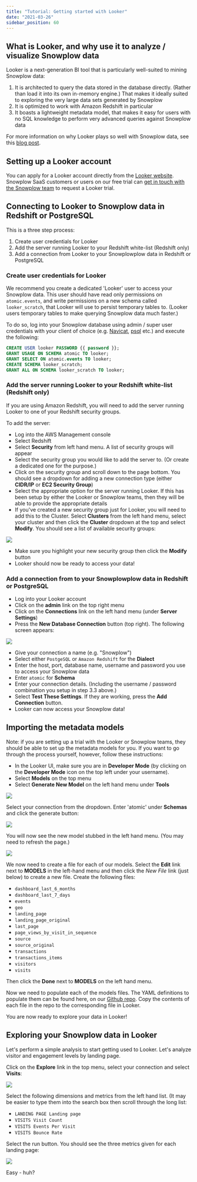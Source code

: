 ```yaml
---
title: "Tutorial: Getting started with Looker"
date: "2021-03-26"
sidebar_position: 60
---
```


## What is Looker, and why use it to analyze / visualize Snowplow data

Looker is a next-generation BI tool that is particularly well-suited to mining Snowplow data:

1. It is architected to query the data stored in the database directly. (Rather than load it into its own in-memory engine.) That makes it ideally suited to exploring the very large data sets generated by Snowplow
2. It is optimized to work with Amazon Redshift in particular
3. It boasts a lightweight metadata model, that makes it easy for users with no SQL knowledge to perform very advanced queries against Snowplow data

For more information on why Looker plays so well with Snowplow data, see this [blog post](http://snowplowanalytics.com/blog/2013/12/10/introducing-looker-a-fresh-approach-to-bi-on-snowplow-data/).

## Setting up a Looker account

You can apply for a Looker account directly from the [Looker website](http://www.looker.com/). Snowplow SaaS customers or users on our free trial can [get in touch with the Snowplow team](mailto:contact@snowplowanalytics.com) to request a Looker trial.

## Connecting to Looker to Snowplow data in Redshift or PostgreSQL

This is a three step process:

1. Create user credentials for Looker
2. Add the server running Looker to your Redshift white-list (Redshift only)
3. Add a connection from Looker to your Snowplowplow data in Redshift or PostgreSQL

### Create user credentials for Looker

We recommend you create a dedicated 'Looker' user to access your Snowplow data. This user should have read only permissions on `atomic.events`, and write permissions on a new schema called `looker_scratch`, that Looker will use to persist temporary tables to. (Looker users temporary tables to make querying Snowplow data much faster.)

To do so, log into your Snowplow database using admin / super user credentials with your client of choice (e.g. [Navicat](http://www.navicat.com/), [psql](http://www.postgresql.org/docs/9.2/static/app-psql.html) etc.) and execute the following:

```sql
CREATE USER looker PASSWORD {{ password }};
GRANT USAGE ON SCHEMA atomic TO looker;
GRANT SELECT ON atomic.events TO looker;
CREATE SCHEMA looker_scratch;
GRANT ALL ON SCHEMA looker_scratch TO looker;
```

### Add the server running Looker to your Redshift white-list (Redshift only)

If you are using Amazon Redshift, you will need to add the server running Looker to one of your Redshift security groups.

To add the server:

- Log into the AWS Management console
- Select Redshift
- Select **Security** from left hand menu. A list of security groups will appear
- Select the security group you would like to add the server to. (Or create a dedicated one for the purpose.)
- Click on the security group and scroll down to the page bottom. You should see a dropdown for adding a new connection type (either **CIDR/IP** or **EC2 Security Group**)
- Select the appropriate option for the server running Looker. If this has been setup by either the Looker or Snowplow teams, then they will be able to provide the appropriate details
- If you've created a new security group just for Looker, you will need to add this to the Cluster. Select **Clusters** from the left hand menu, select your cluster and then click the **Cluster** dropdown at the top and select **Modify**. You should see a list of available security groups:

![](images/2.jpeg)

- Make sure you highlight your new security group then click the **Modify** button
- Looker should now be ready to access your data!

### Add a connection from to your Snowplowplow data in Redshift or PostgreSQL

- Log into your Looker account
- Click on the **admin** link on the top right menu
- Click on the **Connections** link on the left hand menu (under **Server Settings**)
- Press the **New Database Connection** button (top right). The following screen appears:

![](images/1.jpeg)

- Give your connection a name (e.g. "Snowplow")
- Select either `PostgeSQL` or `Amazon Redshift` for the **Dialect**
- Enter the host, port, database name, username and password you use to access your Snowplow data
- Enter `atomic` for **Schema**
- Enter your connection details. (Including the username / password combination you setup in step 3.3 above.)
- Select **Test These Settings**. If they are working, press the **Add Connection** button.
- Looker can now access your Snowplow data!

## Importing the metadata models

Note: if you are setting up a trial with the Looker or Snowplow teams, they should be able to set up the metadata models for you. If you want to go through the process yourself, however, follow these instructions:

- In the Looker UI, make sure you are in **Developer Mode** (by clicking on the **Developer Mode** icon on the top left under your username).
- Select **Models** on the top menu
- Select **Generate New Model** on the left hand menu under **Tools**

![](images/3.jpeg)

Select your connection from the dropdown. Enter 'atomic' under **Schemas** and click the generate button:

![](images/4.jpeg)

You will now see the new model stubbed in the left hand menu. (You may need to refresh the page.)

![](images/5.jpeg)

We now need to create a file for each of our models. Select the **Edit** link next to **MODELS** in the left-hand menu and then click the _New File_ link (just below) to create a new file. Create the following files:

- `dashboard_last_6_months`
- `dashboard_last_7_days`
- `events`
- `geo`
- `landing_page`
- `landing_page_original`
- `last_page`
- `page_views_by_visit_in_sequence`
- `source`
- `source_original`
- `transactions`
- `transactions_items`
- `visitors`
- `visits`

Then click the **Done** next to **MODELS** on the left hand menu.

Now we need to populate each of the models files. The YAML definitions to populate them can be found here, on our [Github repo](https://github.com/snowplow/snowplow/tree/master/5-data-modeling/web-model/looker). Copy the contents of each file in the repo to the corresponding file in Looker.

You are now ready to explore your data in Looker!

## Exploring your Snowplow data in Looker

Let's perform a simple analysis to start getting used to Looker. Let's analyze visitor and engagement levels by landing page.

Click on the **Explore** link in the top menu, select your connection and select **Visits**:

![](images/6.jpeg)

Select the following dimensions and metrics from the left hand list. (It may be easier to type them into the search box then scroll through the long list:

- `LANDING PAGE Landing page`
- `VISITS Visit Count`
- `VISITS Events Per Visit`
- `VISITS Bounce Rate`

Select the run button. You should see the three metrics given for each landing page:

![](images/7.jpeg)

Easy - huh?
